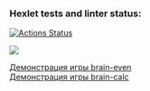 ### Hexlet tests and linter status:

[![Actions Status](https://github.com/asfiks/frontend-project-44/workflows/hexlet-check/badge.svg)](https://github.com/asfiks/frontend-project-44/actions)

<a href="https://codeclimate.com/github/asfiks/frontend-project-44/maintainability"><img src="https://api.codeclimate.com/v1/badges/136c4789d2a039eb6bb7/maintainability" /></a>

<a href="https://asciinema.org/a/6GQMKEQgI1K7k9IQgRyyoZaLu">Демонстрация игры brain-even</a>
<br>
<a href="https://asciinema.org/connect/4d7ffd3a-a61c-4f6b-bfc1-7ba02367ec99">Демонстрация игры brain-calc</a>
